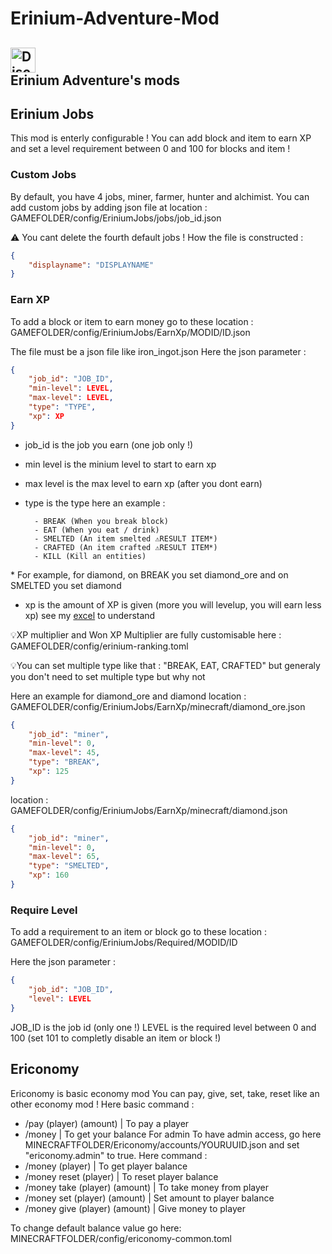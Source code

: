 # Erinium-Adventure-Mod
<a href="https://discord.gg/FBR2HEbbgm"><img alt="Discord" src="https://img.shields.io/discord/927941401805746236?style=for-the-badge&logo=discord&logoColor=darkblue&label=Discord&labelColor=blackgray&color=darkblue" witdh="285" height="40"></a> </br>
 Erinium Adventure's mods
---
## Erinium Jobs
This mod is enterly configurable ! You can add block and item to earn XP and set a level requirement between 0 and 100 for blocks and item !
### Custom Jobs
By default, you have 4 jobs, miner, farmer, hunter and alchimist.
You can add custom jobs by adding json file at location : GAMEFOLDER/config/EriniumJobs/jobs/job_id.json

⚠️ You cant delete the fourth default jobs !
How the file is constructed : 
```json
{
	"displayname": "DISPLAYNAME"
}
```

### Earn XP
To add a block or item to earn money go to these location : 
GAMEFOLDER/config/EriniumJobs/EarnXp/MODID/ID.json

The file must be a json file like iron_ingot.json
Here the json parameter : 
```json
{
	"job_id": "JOB_ID",
	"min-level": LEVEL,
	"max-level": LEVEL,
	"type": "TYPE",
	"xp": XP
}
```
- job_id is the job you earn (one job only !)
- min level is the minium level to start to earn xp
- max level is the max level to earn xp (after you dont earn)
- type is the type here an example :

		- BREAK (When you break block)
		- EAT (When you eat / drink)
		- SMELTED (An item smelted ⚠️RESULT ITEM*)
		- CRAFTED (An item crafted ⚠️RESULT ITEM*)
  		- KILL (Kill an entities)

\* For example, for diamond, on BREAK you set diamond_ore and on SMELTED you set diamond
- xp is the amount of XP is given (more you will levelup, you will earn less xp) see my [excel](https://1drv.ms/x/s!Aq5o6W9h7OB9gYExyFZm1cFhJ0n0EA?e=Ko20vF "excel") to understand

💡XP multiplier and Won XP Multiplier are fully customisable here : GAMEFOLDER/config/erinium-ranking.toml

💡You can set multiple type like that : "BREAK, EAT, CRAFTED" but generaly you don't need to set multiple type but why not

Here an example for diamond_ore and diamond
location : GAMEFOLDER/config/EriniumJobs/EarnXp/minecraft/diamond_ore.json
```json
{
	"job_id": "miner",
	"min-level": 0,
	"max-level": 45,
	"type": "BREAK",
	"xp": 125
}
```
location : GAMEFOLDER/config/EriniumJobs/EarnXp/minecraft/diamond.json
```json
{
	"job_id": "miner",
	"min-level": 0,
	"max-level": 65,
	"type": "SMELTED",
	"xp": 160
}
```

### Require Level
To add a requirement to an item or block go to these location : 
GAMEFOLDER/config/EriniumJobs/Required/MODID/ID

Here the json parameter : 
```json
{
	"job_id": "JOB_ID",
	"level": LEVEL
}
```
JOB_ID is the job id (only one !)
LEVEL is the required level between 0 and 100 (set 101 to completly disable an item or block !)

## Ericonomy

Ericonomy is basic economy mod
You can pay, give, set, take, reset like an other economy mod !
Here basic command :
- /pay (player) (amount) | To pay a player
- /money | To get your balance
For admin
To have admin access, go here MINECRAFTFOLDER/Ericonomy/accounts/YOURUUID.json and set "ericonomy.admin" to true. Here command :
- /money (player) | To get player balance
- /money reset (player) | To reset player balance
- /money take (player) (amount) | To take money from player
- /money set (player) (amount) | Set amount to player balance
- /money give (player) (amount) | Give money to player

To change default balance value go here:
MINECRAFTFOLDER/config/ericonomy-common.toml
